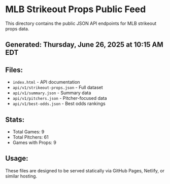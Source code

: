 # MLB Strikeout Props Public Feed

This directory contains the public JSON API endpoints for MLB strikeout props data.

## Generated: Thursday, June 26, 2025 at 10:15 AM EDT

## Files:
- `index.html` - API documentation
- `api/v1/strikeout-props.json` - Full dataset
- `api/v1/summary.json` - Summary data
- `api/v1/pitchers.json` - Pitcher-focused data  
- `api/v1/best-odds.json` - Best odds rankings

## Stats:
- Total Games: 9
- Total Pitchers: 61
- Games with Props: 9

## Usage:
These files are designed to be served statically via GitHub Pages, Netlify, or similar hosting.
